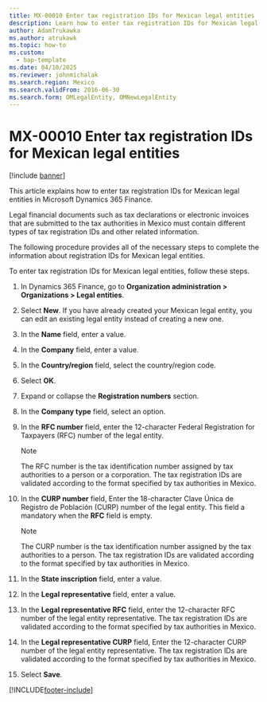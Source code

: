 ```yaml
---
title: MX-00010 Enter tax registration IDs for Mexican legal entities
description: Learn how to enter tax registration IDs for Mexican legal entities in Microsoft Dynamics 365 Finance.
author: AdamTrukawka
ms.author: atrukawk
ms.topic: how-to
ms.custom: 
  - bap-template
ms.date: 04/10/2025
ms.reviewer: johnmichalak
ms.search.region: Mexico
ms.search.validFrom: 2016-06-30
ms.search.form: OMLegalEntity, OMNewLegalEntity
---
```


# MX-00010 Enter tax registration IDs for Mexican legal entities

[!include [banner](../../includes/banner.md)]

This article explains how to enter tax registration IDs for Mexican legal entities in Microsoft Dynamics 365 Finance.

Legal financial documents such as tax declarations or electronic invoices that are submitted to the tax authorities in Mexico must contain different types of tax registration IDs and other related information. 

The following procedure provides all of the necessary steps to complete the information about registration IDs for Mexican legal entities.

To enter tax registration IDs for Mexican legal entities, follow these steps.

1. In Dynamics 365 Finance, go to **Organization administration \> Organizations \> Legal entities**.
1. Select **New**. If you have already created your Mexican legal entity, you can edit an existing legal entity instead of creating a new one.  
1. In the **Name** field, enter a value.
1. In the **Company** field, enter a value.
1. In the **Country/region** field, select the country/region code.
1. Select **OK**.
1. Expand or collapse the **Registration numbers** section.
8. In the **Company type** field, select an option.
9. In the **RFC number** field, enter the 12-character Federal Registration for Taxpayers (RFC) number of the legal entity.

    > [!NOTE]
    > The RFC number is the tax identification number assigned by tax authorities to a person or a corporation. The tax registration IDs are validated according to the format specified by tax authorities in Mexico.  

1. In the **CURP number** field, Enter the 18-character Clave Única de Registro de Población (CURP) number of the legal entity. This field a mandatory when the **RFC** field is empty.

    > [!NOTE]
    > The CURP number is the tax identification number assigned by the tax authorities to a person. The tax registration IDs are validated according to the format specified by tax authorities in Mexico.   

1. In the **State inscription** field, enter a value.
1. In the **Legal representative** field, enter a value.
1. In the **Legal representative RFC** field, enter the 12-character RFC number of the legal entity representative. The tax registration IDs are validated according to the format specified by tax authorities in Mexico.  
1. In the **Legal representative CURP** field, Enter the 12-character CURP number of the legal entity representative. The tax registration IDs are validated according to the format specified by tax authorities in Mexico.  
1. Select **Save**.



[!INCLUDE[footer-include](../../../includes/footer-banner.md)]
